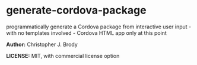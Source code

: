 # generate-cordova-package

programmatically generate a Cordova package from interactive user input - with no templates involved - Cordova HTML app only at this point

**Author:** Christopher J. Brody

**LICENSE:** MIT, with commercial license option

